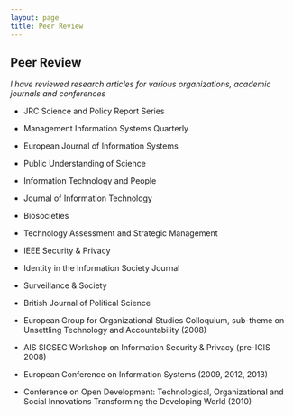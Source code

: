 ```yaml
---
layout: page
title: Peer Review
---
```


## Peer Review

_I have reviewed research articles for various organizations, academic journals and conferences_
    
- JRC Science and Policy Report Series

- Management Information Systems Quarterly

- European Journal of Information Systems

- Public Understanding of Science

- Information Technology and People

- Journal of Information Technology

- Biosocieties

- Technology Assessment and Strategic Management

- IEEE Security & Privacy

- Identity in the Information Society Journal

- Surveillance & Society

- British Journal of Political Science

- European Group for Organizational Studies Colloquium, sub-theme on Unsettling Technology and Accountability (2008)

- AIS SIGSEC Workshop on Information Security & Privacy (pre-ICIS 2008)

- European Conference on Information Systems (2009, 2012, 2013)

- Conference on Open Development: Technological, Organizational and Social Innovations Transforming the Developing World (2010)
